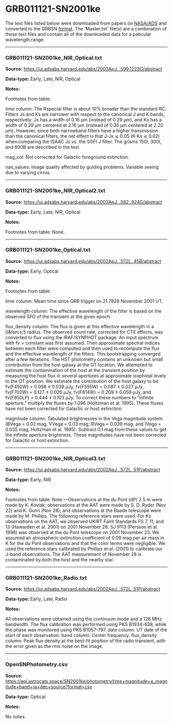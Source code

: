 # GRB011121-SN2001ke

The text files listed below were downloaded from papers on [NASA/ADS](https://ui.adsabs.harvard.edu) and converted to the GRBSN [format](https://github.com/GabrielF98/GRBSNWebtool/tree/master/Webtool/static/SourceData). The 'Master.txt' file(s) are a combination of these text files and contain all of the downloaded data for a paticular wavelength range.

***

### GRB011121-SN2001ke_NIR_Optical.txt

**Source:** https://ui.adsabs.harvard.edu/abs/2003ApJ...599.1223G/abstract

**Data-type:** Early, Late, NIR, Optical

**Notes:**

Footnotes from table:

time column: The Rspecial filter is about 10% broader than the standard RC. Filters Js and Ks are narrower with respect to the canonical J and K bands, respectively: Js has a width of 0.16 μm (instead of 0.29 μm), and Ks has a width of 0.29 μm centered at 2.16 μm (instead of 0.35 μm centered at 2.20 μm). However, since both narrowband filters have a higher transmission than the canonical filters, the net effect is that J-Js ≲ 0.05 (K-Ks ≲ 0.02) when comparing the ISAAC Js vs. the SOFI J filter. The grisms 150I, 300I, and 600B are described in the text.

mag_col: Not corrected for Galactic foreground extinction.

nan_values: Image quality affected by guiding problems. Variable seeing due to varying cirrus.


***

### GRB011121-SN2001ke_NIR_Optical2.txt

**Source:** https://ui.adsabs.harvard.edu/abs/2003ApJ...582..924G/abstract

**Data-type:** Early, Late, NIR, Optical

**Notes:**

Footnotes from table:
None.


***

### GRB011121-SN2001ke_Optical.txt

**Source:** https://ui.adsabs.harvard.edu/abs/2002ApJ...572L..45B/abstract

**Data-type:** Early, Optical

**Notes:**

Footnotes from table:

time column: Mean time since GRB trigger on 21.7828 November 2001 UT.

wavelength column: The effective wavelength of the filter is based on the observed SFD of the transient at the given epoch. 

flux_density column: The flux is given at this effective wavelength in a 0&farcs;5 radius. The observed count rate, corrected for CTE effects, was converted to flux using the IRAF/SYNPHOT package. An input spectrum with fν = constant was first assumed. Then approximate spectral indices between each filter were computed and then used to recompute the flux and the effective wavelength of the filters. This bootstrapping converged after a few iterations. The HST photometry contains an unknown but small contribution from the host galaxy at the OT location. We attempted to estimate the contamination of the host at the transient position by measuring the host flux in several apertures at approximate isophotal levels to the OT position. We estimate the contribution of the host galaxy to be fν(F450W) = 0.098 ± 0.039 μJy, fν(F555W) = 0.087 ± 0.027 μJy, fν(F702W) = 0.127 ± 0.026 μJy, fν(F814W) = 0.209 ± 0.059 μJy, and fν(F850LP) = 0.444 ± 0.103 μJy. To correct these numbers to "infinite aperture," multiply the fluxes by 1.096 (Holtzman et al. 1995). These fluxes have not been corrected for Galactic or host extinction. 

magnitude column: Tabulated brightnesses in the Vega magnitude system (BVega = 0.02 mag, VVega = 0.03 mag, RVega = 0.039 mag, and IVega = 0.035 mag; Holtzman et al. 1995). Subtract 0.1 mag from these values to get the infinite aperture brightness. These magnitudes have not been corrected for Galactic or host extinction.


***

### GRB011121-SN2001ke_NIR_Optical3.txt

**Source:** https://ui.adsabs.harvard.edu/abs/2002ApJ...572L..51P/abstract

**Data-type:** Early, NIR

**Notes:**

Footnotes from table:
Note.—Observations at the du Pont (dP) 2.5 m were made by K. Koviak; observations at the AAT were made by S. D. Ryder (Nov 22) and K. Gunn (Nov 28); and observations at the Baade telescope were made by M. Phillips. The following reference stars were used. For Ks observations on the AAT, we observed UKIRT Faint Standards FS 7, 11, and 13 (Hawarden et al. 2001) on 2001 November 28. SJ 9113 (Persson et al. 1998) was observed at the du Pont telescope on 2001 November 23. We assumed an atmospheric extinction coefficient of 0.09 mag per air mass in K for the du Pont observations and that the color terms were negligible. We used the reference stars calibrated by Phillips et al. (2001) to calibrate our J-band observations. The AAT measurement of November 28 is contaminated by both the host and the nearby star. 


***

### GRB011121-SN2001ke_Radio.txt

**Source:** https://ui.adsabs.harvard.edu/abs/2002ApJ...572L..51P/abstract

**Data-type:** Early, Late, Radio

**Notes:**

All observations were obtained using the continuum mode and a 128 MHz bandwidth. The flux calibration was performed using PKS B1934-638, while the phase was monitored using PKS B1057-797.
date column: UT date of the start of each observation.
band column: Center frequency.
flux_density column: Peak flux density at the best-fit position of the radio transient, with the error given as the rms noise on the image.


***

### OpenSNPhotometry.csv

**Source:** https://api.astrocats.space/SN2001ke/photometry/time+magnitude+e_magnitude+band+ra+dec+source?format=csv

**Data-type:** Optical

**Notes:**

No notes.
